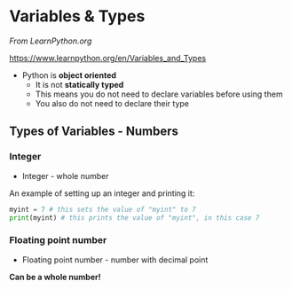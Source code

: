 # Variables & Types

*From LearnPython.org*

https://www.learnpython.org/en/Variables_and_Types

* Python is **object oriented**
  * It is not **statically typed**
  * This means you do not need to declare variables before using them
  * You also do not need to declare their type

## Types of Variables - Numbers

### Integer 

* Integer - whole number

An example of setting up an integer and printing it:

```python
myint = 7 # this sets the value of "myint" to 7
print(myint) # this prints the value of "myint", in this case 7
```

### Floating point number

* Floating point number - number with decimal point

**Can be a whole number!**

